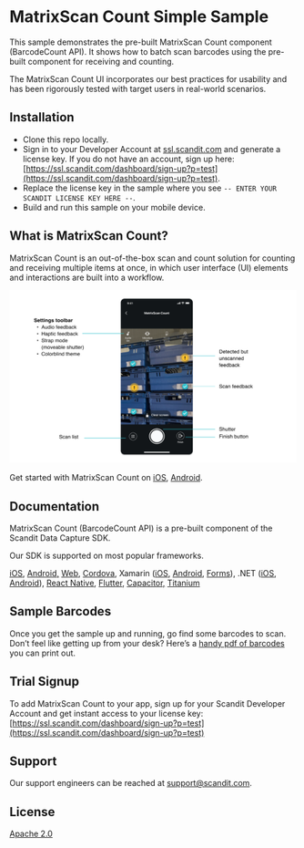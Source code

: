 # MatrixScan Count Simple Sample

This sample demonstrates the pre-built MatrixScan Count component (BarcodeCount API). It shows how to batch scan barcodes using the pre-built component for receiving and counting.

The MatrixScan Count UI incorporates our best practices for usability and has been rigorously tested with target users in real-world scenarios.


## Installation

- Clone this repo locally.
- Sign in to your Developer Account at [ssl.scandit.com](http://ssl.scandit.com) and generate a license key.  If you do not have an account, sign up here: [https://ssl.scandit.com/dashboard/sign-up?p=test](https://ssl.scandit.com/dashboard/sign-up?p=test).
- Replace the license key in the sample where you see `-- ENTER YOUR SCANDIT LICENSE KEY HERE --`.
- Build and run this sample on your mobile device.

## What is MatrixScan Count?

MatrixScan Count is an out-of-the-box scan and count solution for counting and receiving multiple items at once, in which user interface (UI) elements and interactions are built into a workflow.

![MSCount%20-%20iOS.png](https://github.com/Scandit/.github/blob/main/images/MSCount%20-%20iOS.png)

Get started with MatrixScan Count on [iOS](https://docs.scandit.com/data-capture-sdk/ios/get-started-matrixscan.html), [Android](https://docs.scandit.com/data-capture-sdk/android/get-started-matrixscan.html).

## Documentation

MatrixScan Count (BarcodeCount API) is a pre-built component of the Scandit Data Capture SDK.

Our SDK is supported on most popular frameworks.

[iOS](https://docs.scandit.com/data-capture-sdk/ios/index.html), [Android,](https://docs.scandit.com/data-capture-sdk/android/index.html) [Web](https://docs.scandit.com/data-capture-sdk/web/index.html), [Cordova](https://docs.scandit.com/data-capture-sdk/cordova/index.html), Xamarin ([iOS](https://docs.scandit.com/data-capture-sdk/xamarin.ios/index.html), [Android](https://docs.scandit.com/data-capture-sdk/xamarin.android/index.html), [Forms](https://docs.scandit.com/data-capture-sdk/xamarin.forms/index.html)), .NET ([iOS](https://docs.scandit.com/data-capture-sdk/dotnet.ios/index.html), [Android](https://docs.scandit.com/data-capture-sdk/dotnet.android/index.html)), [React Native](https://docs.scandit.com/data-capture-sdk/react-native/index.html), [Flutter,](https://docs.scandit.com/data-capture-sdk/flutter/index.html) [Capacitor,](https://docs.scandit.com/data-capture-sdk/capacitor/index.html) [Titanium](https://docs.scandit.com/data-capture-sdk/titanium/index.html)

## Sample Barcodes

Once you get the sample up and running, go find some barcodes to scan. Don’t feel like getting up from your desk? Here’s a [handy pdf of barcodes](https://github.com/Scandit/.github/blob/main/images/PrintTheseBarcodes.pdf) you can print out.

## Trial Signup

To add MatrixScan Count to your app, sign up for your Scandit Developer Account  and get instant access to your license key: [https://ssl.scandit.com/dashboard/sign-up?p=test](https://ssl.scandit.com/dashboard/sign-up?p=test)

## Support

Our support engineers can be reached at [support@scandit.com](mailto:support@scandit.com).

## License

[Apache 2.0](http://www.apache.org/licenses/LICENSE-2.0)
